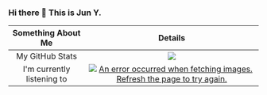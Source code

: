 ### Hi there 👋 This is Jun Y.






| Something About Me | Details |
| :-: | :-: |
| My GitHub Stats| ![](https://github-readme-stats.mrdulin.vercel.app/api?username=oCoke&show_icons=true&hide_border=true) |
| I'm currently listening to | [![An error occurred when fetching images. Refresh the page to try again.](https://webstack-screenshot.vercel.app/?url=https%3A%2F%2Fitsplaying.deno.dev%2Fcard%3Fid%3D31ldqmkw53rigxjzgmf5wht465u4&viewport=1200x600&timeout=0&cache=20)](https://itsplaying.deno.dev/card?id=31ldqmkw53rigxjzgmf5wht465u4) |
<!--
<p align="center">
<img src="">
</p>
-->
